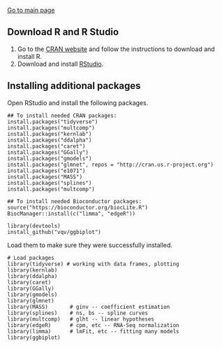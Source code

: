 [Go to main page](../README.md)

## Download R and R Studio
1. Go to the [CRAN website](https://cran.r-project.org) and follow the instructions to download and install R.
2. Download and install [RStudio](https://www.rstudio.com/products/rstudio/download/#download).

## Installing additional packages
Open RStudio and install the following packages.

```{r}
## To install needed CRAN packages:
install.packages("tidyverse")
install.packages("multcomp")
install.packages("kernlab")
install.packages("ddalpha")
install.packages("caret")
install.packages("GGally")
install.packages("gmodels")
install.packages("glmnet", repos = "http://cran.us.r-project.org")
install.packages("e1071")
install.packages("MASS")
install.packages("splines")
install.packages("multcomp")

## To install needed Bioconductor packages:
source("https://bioconductor.org/biocLite.R")
BiocManager::install(c("limma", "edgeR"))

library(devtools)
install_github("vqv/ggbiplot")
```

Load them to make sure they were successfully installed.
```
# Load packages
library(tidyverse) # working with data frames, plotting
library(kernlab)
library(ddalpha)
library(caret)
library(GGally)
library(gmodels)
library(glmnet)
library(MASS)       # ginv -- coefficient estimation
library(splines)    # ns, bs -- spline curves
library(multcomp)   # glht -- linear hypotheses
library(edgeR)      # cpm, etc -- RNA-Seq normalization
library(limma)      # lmFit, etc -- fitting many models
library(ggbiplot)
```
